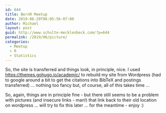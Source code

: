 ```yaml
---
id: 644
title: BernR Meetup
date: 2019-06-20T06:05:56-07:00
author: Michael
layout: post
guid: http://www.schulte-mecklenbeck.com/?p=644
permalink: /2019/06/picture/
categories:
  - Meetup
  - R
  - Statistics
---
```

So, the site is transferred and things look, in principle, nice. I used https://themes.gohugo.io/academic/ to rebuild my site from Wordpress (had to google around a bit to get the citations into BibTeX and postings transferred) ... nothing too fancy but, of course, all of this takes time ...

So, again, things are in principle fine - but there still seems to be a problem with pictures (and insecure links - man!) that link back to their old location on wordpress ... will try to fix this later ... for the meantime - enjoy :)